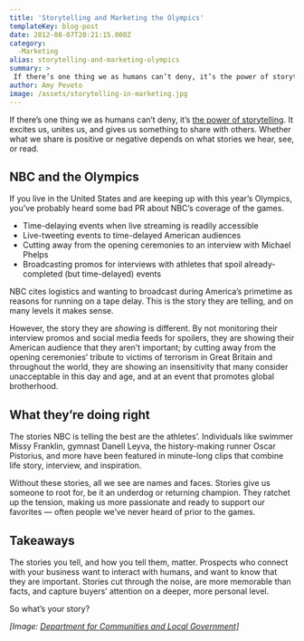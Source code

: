 ```yaml
---
title: 'Storytelling and Marketing the Olympics'
templateKey: blog-post
date: 2012-08-07T20:21:15.000Z
category: 
  -Marketing
alias: storytelling-and-marketing-olympics
summary: > 
 If there’s one thing we as humans can’t deny, it’s the power of storytelling. It excites us, unites us, and gives us something to share with others. Whether what we share is positive or negative depends on what stories we hear, see, or read.
author: Amy Peveto
image: /assets/storytelling-in-marketing.jpg
---
```


If there’s one thing we as humans can’t deny, it’s [the power of storytelling](https://www.socialmediaexplorer.com/social-media-marketing/power-of-storytelling/). It excites us, unites us, and gives us something to share with others. Whether what we share is positive or negative depends on what stories we hear, see, or read.

NBC and the Olympics
--------------------

If you live in the United States and are keeping up with this year’s Olympics, you’ve probably heard some bad PR about NBC’s coverage of the games.

*   Time-delaying events when live streaming is readily accessible
*   Live-tweeting events to time-delayed American audiences
*   Cutting away from the opening ceremonies to an interview with Michael Phelps
*   Broadcasting promos for interviews with athletes that spoil already-completed (but time-delayed) events

NBC cites logistics and wanting to broadcast during America’s primetime as reasons for running on a tape delay. This is the story they are telling, and on many levels it makes sense.

However, the story they are _showing_ is different. By not monitoring their interview promos and social media feeds for spoilers, they are showing their American audience that they aren’t important; by cutting away from the opening ceremonies’ tribute to victims of terrorism in Great Britain and throughout the world, they are showing an insensitivity that many consider unacceptable in this day and age, and at an event that promotes global brotherhood.

What they’re doing right
------------------------

The stories NBC is telling the best are the athletes’. Individuals like swimmer Missy Franklin, gymnast Danell Leyva, the history-making runner Oscar Pistorius, and more have been featured in minute-long clips that combine life story, interview, and inspiration.

Without these stories, all we see are names and faces. Stories give us someone to root for, be it an underdog or returning champion. They ratchet up the tension, making us more passionate and ready to support our favorites — often people we’ve never heard of prior to the games.

Takeaways
---------

The stories you tell, and how you tell them, matter. Prospects who connect with your business want to interact with humans, and want to know that they are important. Stories cut through the noise, are more memorable than facts, and capture buyers’ attention on a deeper, more personal level.

So what’s your story?

_\[Image: [Department for Communities and Local Government\]](http://www.flickr.com/photos/communitiesuk/7608774496/)_